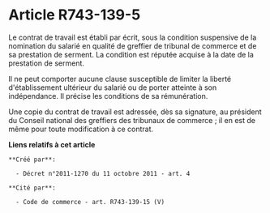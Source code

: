 # Article R743-139-5

Le contrat de travail est établi par écrit, sous la condition suspensive de la nomination du salarié en qualité de greffier
de tribunal de commerce et de sa prestation de serment. La condition est réputée acquise à la date de la prestation de
serment.

Il ne peut comporter aucune clause susceptible de limiter la liberté d'établissement ultérieur du salarié ou de porter
atteinte à son indépendance. Il précise les conditions de sa rémunération.

Une copie du contrat de travail est adressée, dès sa signature, au président du Conseil national des greffiers des tribunaux
de commerce ; il en est de même pour toute modification à ce contrat.

**Liens relatifs à cet article**

	**Créé par**:

	  - Décret n°2011-1270 du 11 octobre 2011 - art. 4

	**Cité par**:

	  - Code de commerce - art. R743-139-15 (V)
